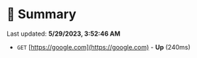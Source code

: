 # 📖 Summary
Last updated: **5/29/2023, 3:52:46 AM**

- `GET` [https://google.com](https://google.com) - **Up** (240ms)
